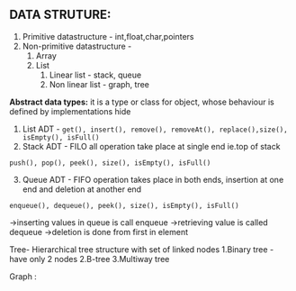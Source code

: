 ## DATA STRUTURE:
1. Primitive datastructure - int,float,char,pointers
2. Non-primitive datastructure - 
	1. Array
	2. List
		1. Linear list - stack, queue
		2. Non linear list - graph, tree


**Abstract data types:** it is a type or class for object, whose behaviour is defined by implementations hide
1. List ADT -  ``` get(), insert(), remove(), removeAt(), replace(),size(), isEmpty(), isFull() ```
2. Stack ADT - FILO all operation take place at single end ie.top of stack 
```
push(), pop(), peek(), size(), isEmpty(), isFull()
```
3. Queue ADT - FIFO operation takes place in both ends, insertion at one end and deletion at another end
```
enqueue(), dequeue(), peek(), size(), isEmpty(), isFull()
```
->inserting values in queue is call enqueue
->retrieving value is called dequeue
->deletion is done from first in element

Tree- 	Hierarchical tree structure with set of linked nodes
	1.Binary tree - have only 2 nodes
	2.B-tree
	3.Multiway tree

Graph : 
